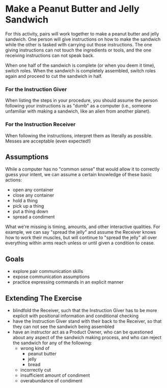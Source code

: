 Make a Peanut Butter and Jelly Sandwich
=======================================

For this activity, pairs will work together to make a peanut butter and jelly sandwich. One person will give instructions on how to make the sandwich while the other is tasked with carrying out those instructions. The one giving instructions can not touch the ingredients or tools, and the one receiving instructions can not speak back. 

When one half of the sandwich is complete (or when you deem it time), switch roles. When the sandwich is completely assembled, switch roles again and proceed to cut the sandwich in half.

### For the Instruction Giver
When listing the steps in your procedure, you should assume the person following your instructions is as "dumb" as a computer (i.e., someone unfamiliar with making a sandwich, like an alien from another planet).

### For the Instruction Receiver
When following the instructions, interpret them as literally as possible. Messes are acceptable (even expected!)


## Assumptions
While a computer has no "common sense" that would allow it to correctly guess your intent, we can assume a certain knowledge of these basic actions:

- open any container 
- close any container
- hold a thing 
- pick up a thing
- put a thing down 
- spread a condiment

What we're missing is timing, amounts, and other interactive qualities. For example, we can say "spread the jelly" and assume the Receiver knows how to work their muscles, but will continue to "spread the jelly" all over everything within arms reach unless or until given a condition to cease. 


## Goals
- explore pair communication skills
- expose communication assumptions
- practice expressing commands in an explicit manner

## Extending The Exercise
- blindfold the Receiver, such that the Instruction Giver has to be more explicit with positional information and conditional checking
- have the Instruction Giver stand with their back to the Receiver, so that they can not see the sandwich being assembled
- have an instructor act as a Product Owner, who can be questioned about any aspect of the sandwich making process, and who can reject the sandwich for any of the following:
    + wrong kind of 
        * peanut butter
        * jelly
        * bread
    + incorrectly cut
    + insufficient amount of condiment
    + overabundance of condiment



